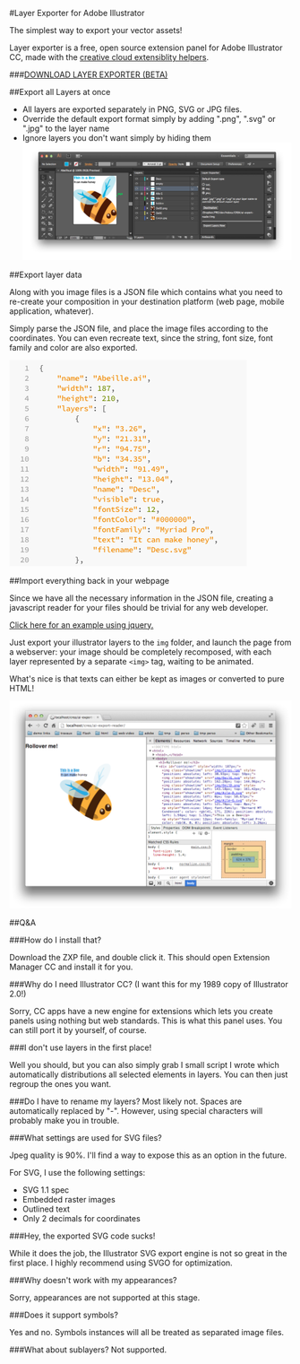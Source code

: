 #Layer Exporter for Adobe Illustrator

The simplest way to export your vector assets!

Layer exporter is a free, open source extension panel for Adobe Illustrator CC, made with the [creative cloud extensiblity helpers](http://davidderaedt.github.io/ccext-website/).

###[DOWNLOAD LAYER EXPORTER (BETA)](https://github.com/davidderaedt/Illustrator-Layer-Exporter/raw/master/bin/LayerExporter.zxp)


##Export all Layers at once

- All layers are exported separately in PNG, SVG or JPG files. 
- Override the default export format simply by adding ".png", ".svg" or ".jpg" to the layer name
- Ignore layers you don't want simply by hiding them
![image](pics/workspace.png)

##Export layer data

Along with you image files is a JSON file which contains what you need to re-create your composition in your destination platform (web page, mobile application, whatever).

Simply parse the JSON file, and place the image files according to the coordinates. You can even recreate text, since the string, font size, font family and color are also exported.

![image](pics/json.png)

##Import everything back in your webpage

Since we have all the necessary information in the JSON file, creating a javascript reader for your files should be trivial for any web developer.

[Click here for an example using jquery.](https://github.com/davidderaedt/Illustrator-Layer-Exporter/raw/master/bin/ai-export-reader.zip)

Just export your illustrator layers to the `img` folder, and launch the page from a webserver: your image should be completely recomposed, with each layer represented by a separate `<img>` tag, waiting to be animated.

What's nice is that texts can either be kept as images or converted to pure HTML!

![image](pics/webimport.png)

##Q&A

###How do I install that?

Download the ZXP file, and double click it. This should open Extension Manager CC and install it for you.

###Why do I need Illustrator CC? (I want this for my 1989 copy of Illustrator 2.0!)

Sorry, CC apps have a new engine for extensions which lets you create panels using nothing but web standards. This is what this panel uses. You can still port it by yourself, of course.

###I don't use layers in the first place!

Well you should, but you can also simply grab I small script I wrote which automatically distributions all selected elements in layers. You can then just regroup the ones you want.

###Do I have to rename my layers?
Most likely not. Spaces are automatically replaced by "-". However, using special characters will probably make you in trouble.

###What settings are used for SVG files?

Jpeg quality is 90%. I'll find a way to expose this as an option in the future.

For SVG, I use the following settings:

* SVG 1.1 spec
* Embedded raster images
* Outlined text
* Only 2 decimals for coordinates


###Hey, the exported SVG code sucks!

While it does the job, the Illustrator SVG export engine is not so great in the first place. I highly recommend using SVGO for optimization.

###Why doesn't work with my appearances?

Sorry, appearances are not supported at this stage.

###Does it support symbols?

Yes and no. Symbols instances will all be treated as separated image files.

###What about sublayers?
Not supported.